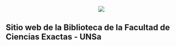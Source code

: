 <p align="center"><img src="https://gdu.unsa.edu.ar/eventos/jes/img/bibexa.png"></p>

## Sitio web de la Biblioteca de la Facultad de Ciencias Exactas - UNSa